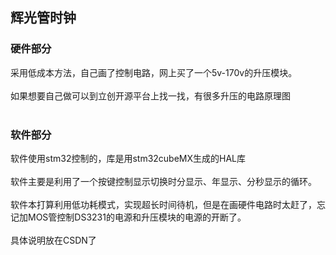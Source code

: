 ## 辉光管时钟

### 硬件部分
采用低成本方法，自己画了控制电路，网上买了一个5v-170v的升压模块。<br><br>
如果想要自己做可以到立创开源平台上找一找，有很多升压的电路原理图<br><br>


### 软件部分
软件使用stm32控制的，库是用stm32cubeMX生成的HAL库<br><br>
软件主要是利用了一个按键控制显示切换时分显示、年显示、分秒显示的循环。<br><br>
软件本打算利用低功耗模式，实现超长时间待机，但是在画硬件电路时太赶了，忘记加MOS管控制DS3231的电源和升压模块的电源的开断了。<br><br>
具体说明放在CSDN了
